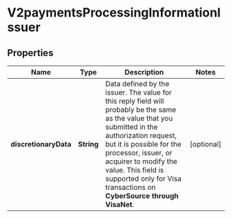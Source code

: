 
# V2paymentsProcessingInformationIssuer

## Properties
Name | Type | Description | Notes
------------ | ------------- | ------------- | -------------
**discretionaryData** | **String** | Data defined by the issuer. The value for this reply field will probably be the same as the value that you submitted in the authorization request, but it is possible for the processor, issuer, or acquirer to modify the value.  This field is supported only for Visa transactions on **CyberSource through VisaNet**.  |  [optional]



